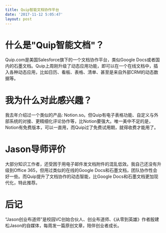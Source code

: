 ```yaml
---
title: Quip智能文档协作平台
date: '2017-11-12 5:05:47'
layout: post
---
```


# 什么是"Quip智能文档"？

Quip.com是美国Salesforce旗下的一个文档协作平台，类似Google Docs或者国内的石墨文档。Quip上周刚升级了动态应用功能，即可以在一个在线文档中，插入各种动态应用，比如日历、看板、表格、清单、甚至是来自外部CRM的动态数据等。

# 我为什么对此感兴趣？

我去年介绍过一个类似的产品: Notion.so。但Quip有电子表格功能、自定义与外部系统的对接、更精细化评论协作等，比Notion要强大。唯一美中不足的是，Notion有免费版本，可以一直用，而Quip过了免费试用期，就得收费才能用了。

# Jason导师评价

大部分知识工作者，还受困于用电子邮件发文档附件的混乱低效。我自己还没有升级到Office 365，但用过类似的在线的Google Docs和石墨文档，团队协作性会好一些。而Quip提升了文档协作的动态智能，比Google Docs和石墨文档更加现代化，特此推荐。

# 后记

“Jason创业布道师”是校园VC创始合伙人、创业布道师、《从零到英雄》作者殷建松Jason的自媒体，每周发一篇原创文章，陪伴创业者成长。
